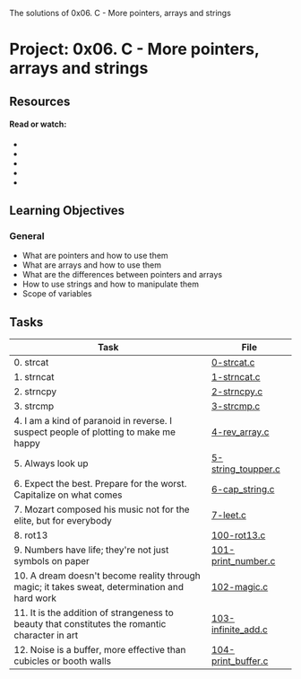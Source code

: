 The solutions of 0x06. C - More pointers, arrays and strings
# Project: 0x06. C - More pointers, arrays and strings

## Resources

#### Read or watch:

* []()
* []()
* []()
* []()
* []()
## Learning Objectives

### General

* What are pointers and how to use them
* What are arrays and how to use them
* What are the differences between pointers and arrays
* How to use strings and how to manipulate them
* Scope of variables
## Tasks

| Task | File |
| ---- | ---- |
| 0. strcat | [0-strcat.c](./0-strcat.c) |
| 1. strncat | [1-strncat.c](./1-strncat.c) |
| 2. strncpy | [2-strncpy.c](./2-strncpy.c) |
| 3. strcmp | [3-strcmp.c](./3-strcmp.c) |
| 4. I am a kind of paranoid in reverse. I suspect people of plotting to make me happy | [4-rev_array.c](./4-rev_array.c) |
| 5. Always look up | [5-string_toupper.c](./5-string_toupper.c) |
| 6. Expect the best. Prepare for the worst. Capitalize on what comes | [6-cap_string.c](./6-cap_string.c) |
| 7. Mozart composed his music not for the elite, but for everybody | [7-leet.c](./7-leet.c) |
| 8. rot13 | [100-rot13.c](./100-rot13.c) |
| 9. Numbers have life; they're not just symbols on paper | [101-print_number.c](./101-print_number.c) |
| 10. A dream doesn't become reality through magic; it takes sweat, determination and hard work | [102-magic.c](./102-magic.c) |
| 11. It is the addition of strangeness to beauty that constitutes the romantic character in art | [103-infinite_add.c](./103-infinite_add.c) |
| 12. Noise is a buffer, more effective than cubicles or booth walls | [104-print_buffer.c](./104-print_buffer.c) |
